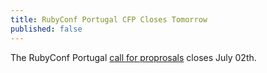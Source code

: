 ```yaml
---
title: RubyConf Portugal CFP Closes Tomorrow
published: false
---
```


The RubyConf Portugal [call for proprosals][cfp] closes July 02th.

[cfp]: LINK
